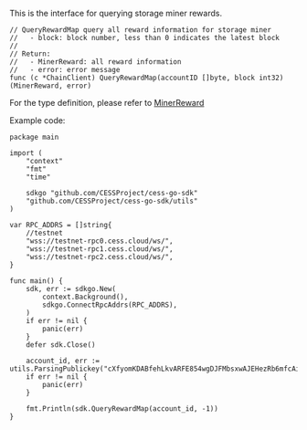 This is the interface for querying storage miner rewards.

```golang
// QueryRewardMap query all reward information for storage miner
//   - block: block number, less than 0 indicates the latest block
//
// Return:
//   - MinerReward: all reward information
//   - error: error message
func (c *ChainClient) QueryRewardMap(accountID []byte, block int32) (MinerReward, error)
```
For the type definition, please refer to [MinerReward](../chain_type.md#MinerReward)

Example code:
```golang
package main

import (
    "context"
    "fmt"
    "time"

    sdkgo "github.com/CESSProject/cess-go-sdk"
    "github.com/CESSProject/cess-go-sdk/utils"
)

var RPC_ADDRS = []string{
    //testnet
    "wss://testnet-rpc0.cess.cloud/ws/",
    "wss://testnet-rpc1.cess.cloud/ws/",
    "wss://testnet-rpc2.cess.cloud/ws/",
}

func main() {
    sdk, err := sdkgo.New(
        context.Background(),
        sdkgo.ConnectRpcAddrs(RPC_ADDRS),
    )
    if err != nil {
        panic(err)
    }
    defer sdk.Close()

    account_id, err := utils.ParsingPublickey("cXfyomKDABfehLkvARFE854wgDJFMbsxwAJEHezRb6mfcAi2y")
    if err != nil {
        panic(err)
    }

    fmt.Println(sdk.QueryRewardMap(account_id, -1))
}
```